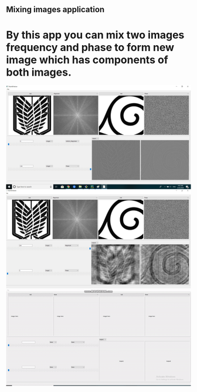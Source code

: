 ## Mixing images application

# By this app you can mix two images frequency and phase to form new image which has components of both images.

![first image](a.png)
![second image](b.png)
![third image](Mixing.gif)
